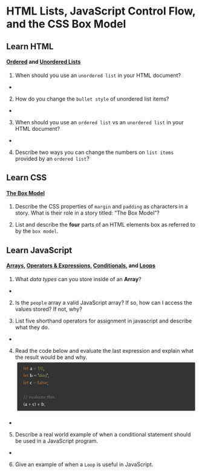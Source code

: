 # HTML Lists, JavaScript Control Flow, and the CSS Box Model

## Learn HTML
#### [Ordered](https://developer.mozilla.org/en-US/docs/Web/HTML/Element/ol) and [Unordered Lists](https://developer.mozilla.org/en-US/docs/Web/HTML/Element/ul)
1. When should you use an `unordered list` in your HTML document?
- 

2. How do you change the `bullet style` of unordered list items?
- 

3. When should you use an `ordered list` vs an `unordered list` in your HTML document?
- 

4. Describe two ways you can change the numbers on `list items` provided by an `ordered list`?


## Learn CSS
#### [The Box Model](https://developer.mozilla.org/en-US/docs/Learn/CSS/Building_blocks/The_box_model)
1. Describe the CSS properties of `margin` and `padding` as characters in a story. What is their role in a story titled: “The Box Model”?


2. List and describe the **four** parts of an HTML elements box as referred to by the `box model`.


## Learn JavaScript
#### [Arrays](https://developer.mozilla.org/en-US/docs/Learn/JavaScript/First_steps/Arrays), [Operators & Expressions](https://developer.mozilla.org/en-US/docs/Web/JavaScript/Guide/Expressions_and_Operators), [Conditionals](https://developer.mozilla.org/en-US/docs/Learn/JavaScript/Building_blocks/conditionals), and [Loops](https://developer.mozilla.org/en-US/docs/Learn/JavaScript/Building_blocks/Looping_code)

1. What *data types* can you store inside of an **Array**?
-

2. Is the `people` array a valid JavaScript array? If so, how can I access the values stored? If not, why?


3. List five shorthand operators for assignment in javascript and describe what they do.
-

4. Read the code below and evaluate the last expression and explain what the result would be and why.
![code below](./assets/codeEvalReading03.png)
- 

5. Describe a real world example of when a conditional statement should be used in a JavaScript program.
-

6. Give an example of when a `Loop` is useful in JavaScript.
